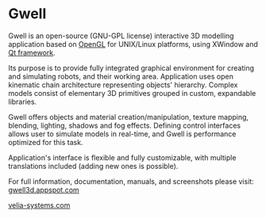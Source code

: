 <h1><b>Gwell</b></h1> 

Gwell is an open-source (GNU-GPL license) interactive 3D modelling application based on <a href="https://opengl.org">OpenGL</a> for UNIX/Linux platforms, using XWindow and <a href="https://www.qt.io/">Qt framework</a>.

Its purpose is to provide fully integrated graphical environment for creating and simulating robots, and their
working area. Application uses open kinematic chain architecture representing objects' hierarchy. Complex models
consist of elementary 3D primitives grouped in custom, expandable libraries.

Gwell offers objects and material creation/manipulation, texture mapping, blending, lighting, shadows and fog effects. 
Defining control interfaces allows user to simulate models in real-time, and Gwell is performance optimized for this task. 

Application's interface is flexible and fully customizable, with multiple translations included (adding new ones is possible).

For full information, documentation, manuals, and screenshots please visit: <a href="https://gwell3d.appspot.com">gwell3d.appspot.com</a>


<a href="https://velia-systems.com">velia-systems.com</a>
